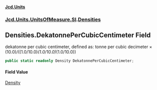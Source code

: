 #### [Jcd.Units](index.md 'index')
### [Jcd.Units.UnitsOfMeasure.SI](Jcd.Units.UnitsOfMeasure.SI.md 'Jcd.Units.UnitsOfMeasure.SI').[Densities](Densities.md 'Jcd.Units.UnitsOfMeasure.SI.Densities')

## Densities.DekatonnePerCubicCentimeter Field

dekatonne per cubic centimeter, defined as: tonne per cubic decimeter × (10.0)/((1.0/10.0)*(1.0/10.0)*(1.0/10.0))

```csharp
public static readonly Density DekatonnePerCubicCentimeter;
```

#### Field Value
[Density](Density.md 'Jcd.Units.UnitTypes.Density')